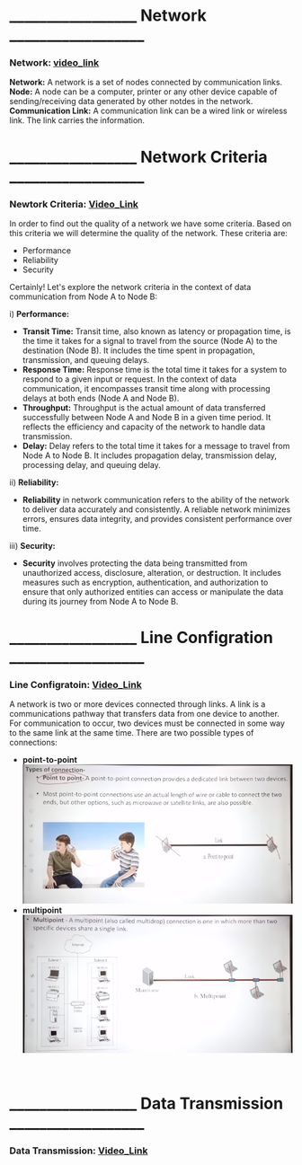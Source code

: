 # _________________ Network __________________

### Network: [video_link](https://www.youtube.com/watch?v=VwN91x5i25g&list=PLBlnK6fEyqRgMCUAG0XRw78UA8qnv6jEx&ab_channel=NesoAcademy)

**Network:** A network is a set of nodes connected by communication links.
**Node:** A node can be a computer, printer or any other device capable of sending/receiving data generated by other notdes in the network.
**Communication Link:** A communication link can be a wired link or wireless link. The link carries the information.

# _________________ Network Criteria __________________

### Newtork Criteria: [Video_Link](https://www.youtube.com/watch?v=yXGdMPk0rE4&ab_channel=EngineeringDrive)

In order to find out the quality of a network we have some criteria. Based on this 
criteria we will determine the quality of the network. These criteria are:

- Performance
- Reliability
- Security

Certainly! Let's explore the network criteria in the context of data communication from Node A to Node B:

i) **Performance:**
   - **Transit Time:** Transit time, also known as latency or propagation time, is the time it takes for a signal to travel from the source (Node A) to the destination (Node B). It includes the time spent in propagation, transmission, and queuing delays.
   - **Response Time:** Response time is the total time it takes for a system to respond to a given input or request. In the context of data communication, it encompasses transit time along with processing delays at both ends (Node A and Node B).
   - **Throughput:** Throughput is the actual amount of data transferred successfully between Node A and Node B in a given time period. It reflects the efficiency and capacity of the network to handle data transmission.
   - **Delay:** Delay refers to the total time it takes for a message to travel from Node A to Node B. It includes propagation delay, transmission delay, processing delay, and queuing delay.

ii) **Reliability:**
   - **Reliability** in network communication refers to the ability of the network to deliver data accurately and consistently. A reliable network minimizes errors, ensures data integrity, and provides consistent performance over time.

iii) **Security:**
   - **Security** involves protecting the data being transmitted from unauthorized access, disclosure, alteration, or destruction. It includes measures such as encryption, authentication, and authorization to ensure that only authorized entities can access or manipulate the data during its journey from Node A to Node B.



# _________________ Line Configration __________________

### Line Configratoin: [Video_Link](https://www.youtube.com/watch?v=ei5fvr6NHf4&ab_channel=KnowledgeGATEbySanchitSir)

A network is two or more devices connected through links. A link is a communications pathway that transfers data from one device to another. For communication to occur, two devices must be connected in some way to the same link at the same time. There are two possible types of connections: 

- **point-to-point**
    ![Alt text](image.png)
- **multipoint**
    ![Alt text](image-1.png)

<br>

# _________________ Data Transmission __________________

### Data Transmission: [Video_Link](https://www.youtube.com/watch?v=seG-aeL3LdA&ab_channel=LearnCoding)

